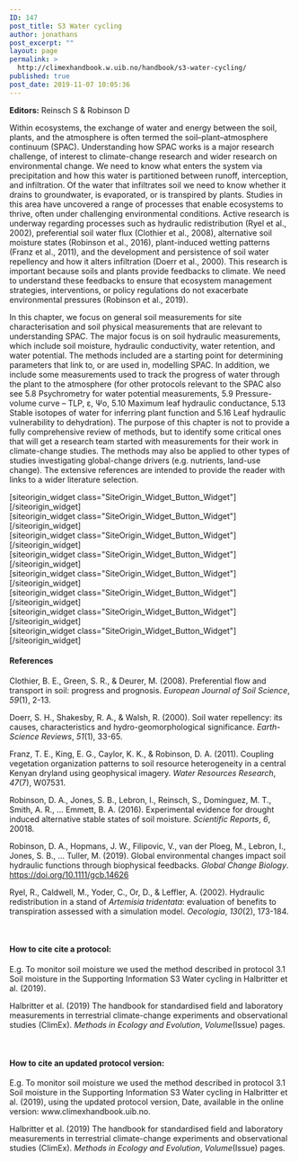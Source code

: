 ```yaml
---
ID: 147
post_title: S3 Water cycling
author: jonathans
post_excerpt: ""
layout: page
permalink: >
  http://climexhandbook.w.uib.no/handbook/s3-water-cycling/
published: true
post_date: 2019-11-07 10:05:36
---
```

<div id="pl-147" class="panel-layout"><div id="pg-147-0" class="panel-grid panel-no-style"><div id="pgc-147-0-0" class="panel-grid-cell" data-weight="1"><div id="panel-147-0-0-0" class="so-panel widget widget_sow-editor panel-first-child" data-index="0" data-style="{&quot;background_image_attachment&quot;:false,&quot;background_display&quot;:&quot;tile&quot;}"><div class="so-widget-sow-editor so-widget-sow-editor-base">
<div class="siteorigin-widget-tinymce textwidget">
	<strong>Editors:</strong> Reinsch S &amp; Robinson D
</div>
</div></div><div id="panel-147-0-0-1" class="so-panel widget widget_sow-editor" data-index="1" data-style="{&quot;background_image_attachment&quot;:false,&quot;background_display&quot;:&quot;tile&quot;}"><div class="so-widget-sow-editor so-widget-sow-editor-base">
<div class="siteorigin-widget-tinymce textwidget">
	<p>Within ecosystems, the exchange of water and energy between the soil, plants, and the atmosphere is often termed the soil–plant–atmosphere continuum (SPAC). Understanding how SPAC works is a major research challenge, of interest to climate-change research and wider research on environmental change. We need to know what enters the system via precipitation and how this water is partitioned between runoff, interception, and infiltration. Of the water that infiltrates soil we need to know whether it drains to groundwater, is evaporated, or is transpired by plants. Studies in this area have uncovered a range of processes that enable ecosystems to thrive, often under challenging environmental conditions. Active research is underway regarding processes such as hydraulic redistribution (Ryel et al., 2002), preferential soil water flux (Clothier et al., 2008), alternative soil moisture states (Robinson et al., 2016), plant-induced wetting patterns (Franz et al., 2011), and the development and persistence of soil water repellency and how it alters infiltration (Doerr et al., 2000). This research is important because soils and plants provide feedbacks to climate. We need to understand these feedbacks to ensure that ecosystem management strategies, interventions, or policy regulations do not exacerbate environmental pressures (Robinson et al., 2019).</p>
<p>In this chapter, we focus on general soil measurements for site characterisation and soil physical measurements that are relevant to understanding SPAC. The major focus is on soil hydraulic measurements, which include soil moisture, hydraulic conductivity, water retention, and water potential. The methods included are a starting point for determining parameters that link to, or are used in, modelling SPAC. In addition, we include some measurements used to track the progress of water through the plant to the atmosphere (for other protocols relevant to the SPAC also see 5.8 Psychrometry for water potential measurements, <a name="_Toc10013890"></a><a name="_Toc520968539"></a><a name="_Toc504134869"></a>5.9 Pressure-volume curve – TLP, ε, Ψo, <a name="_Toc504134873"></a><a name="_Toc10013891"></a><a name="_Toc520968540"></a>5.10 Maximum leaf hydraulic conductance, 5.13 Stable isotopes of water for inferring plant function and <a name="_Toc10013897"></a><a name="_Toc520968551"></a>5.16 Leaf hydraulic vulnerability to dehydration). The purpose of this chapter is not to provide a fully comprehensive review of methods, but to identify some critical ones that will get a research team started with measurements for their work in climate-change studies. The methods may also be applied to other types of studies investigating global-change drivers (e.g. nutrients, land-use change). The extensive references are intended to provide the reader with links to a wider literature selection.</p>
</div>
</div></div><div id="panel-147-0-0-2" class="so-panel widget widget_sow-button" data-index="2" data-style="{&quot;background_image_attachment&quot;:false,&quot;background_display&quot;:&quot;tile&quot;}">[siteorigin_widget class="SiteOrigin_Widget_Button_Widget"][/siteorigin_widget]</div><div id="panel-147-0-0-3" class="so-panel widget widget_sow-button" data-index="3" data-style="{&quot;background_image_attachment&quot;:false,&quot;background_display&quot;:&quot;tile&quot;}">[siteorigin_widget class="SiteOrigin_Widget_Button_Widget"][/siteorigin_widget]</div><div id="panel-147-0-0-4" class="so-panel widget widget_sow-button" data-index="4" data-style="{&quot;background_image_attachment&quot;:false,&quot;background_display&quot;:&quot;tile&quot;}">[siteorigin_widget class="SiteOrigin_Widget_Button_Widget"][/siteorigin_widget]</div><div id="panel-147-0-0-5" class="so-panel widget widget_sow-button" data-index="5" data-style="{&quot;background_image_attachment&quot;:false,&quot;background_display&quot;:&quot;tile&quot;}">[siteorigin_widget class="SiteOrigin_Widget_Button_Widget"][/siteorigin_widget]</div><div id="panel-147-0-0-6" class="so-panel widget widget_sow-button" data-index="6" data-style="{&quot;background_image_attachment&quot;:false,&quot;background_display&quot;:&quot;tile&quot;}">[siteorigin_widget class="SiteOrigin_Widget_Button_Widget"][/siteorigin_widget]</div><div id="panel-147-0-0-7" class="so-panel widget widget_sow-button" data-index="7" data-style="{&quot;background_image_attachment&quot;:false,&quot;background_display&quot;:&quot;tile&quot;}">[siteorigin_widget class="SiteOrigin_Widget_Button_Widget"][/siteorigin_widget]</div><div id="panel-147-0-0-8" class="so-panel widget widget_sow-button" data-index="8" data-style="{&quot;background_image_attachment&quot;:false,&quot;background_display&quot;:&quot;tile&quot;}">[siteorigin_widget class="SiteOrigin_Widget_Button_Widget"][/siteorigin_widget]</div><div id="panel-147-0-0-9" class="so-panel widget widget_sow-button" data-index="9" data-style="{&quot;background_image_attachment&quot;:false,&quot;background_display&quot;:&quot;tile&quot;}">[siteorigin_widget class="SiteOrigin_Widget_Button_Widget"][/siteorigin_widget]</div><div id="panel-147-0-0-10" class="so-panel widget widget_sow-editor panel-last-child" data-index="10" data-style="{&quot;padding&quot;:&quot;30px 0px 0px 0px&quot;,&quot;background_image_attachment&quot;:false,&quot;background_display&quot;:&quot;tile&quot;}"><div class="panel-widget-style panel-widget-style-for-147-0-0-10"><div class="so-widget-sow-editor so-widget-sow-editor-base">
<div class="siteorigin-widget-tinymce textwidget">
	<h4>References</h4>
<p>Clothier, B. E., Green, S. R., &amp; Deurer, M. (2008). Preferential flow and transport in soil: progress and prognosis. <em>European Journal of Soil Science</em>, <em>59</em>(1), 2-13.</p>
<p>Doerr, S. H., Shakesby, R. A., &amp; Walsh, R. (2000). Soil water repellency: its causes, characteristics and hydro-geomorphological significance. <em>Earth-Science Reviews</em>, <em>51</em>(1), 33-65.</p>
<p>Franz, T. E., King, E. G., Caylor, K. K., &amp; Robinson, D. A. (2011). Coupling vegetation organization patterns to soil resource heterogeneity in a central Kenyan dryland using geophysical imagery. <em>Water Resources Research</em>, <em>47</em>(7), W07531.</p>
<p>Robinson, D. A., Jones, S. B., Lebron, I., Reinsch, S., Domínguez, M. T., Smith, A. R., ... Emmett, B. A. (2016). Experimental evidence for drought induced alternative stable states of soil moisture. <em>Scientific Reports</em>, <em>6</em>, 20018.</p>
<p>Robinson, D. A., Hopmans, J. W., Filipovic, V., van der Ploeg, M., Lebron, I., Jones, S. B., … Tuller, M. (2019). Global environmental changes impact soil hydraulic functions through biophysical feedbacks. <em>Global Change Biology</em>. <a href="https://doi.org/10.1111/gcb.14626">https://doi.org/10.1111/gcb.14626</a></p>
<p>Ryel, R., Caldwell, M., Yoder, C., Or, D., &amp; Leffler, A. (2002). Hydraulic redistribution in a stand of <em>Artemisia tridentata</em>: evaluation of benefits to transpiration assessed with a simulation model. <em>Oecologia</em>, <em>130</em>(2), 173-184.</p>
<p>&nbsp;</p>
<h4>How to cite cite a protocol:</h4>
<p>E.g. To monitor soil moisture we used the method described in protocol 3.1 Soil moisture in the Supporting Information S3 Water cycling in Halbritter et al. (2019).</p>
<p>Halbritter et al. (2019) The handbook for standardised field and laboratory measurements in terrestrial climate-change experiments and observational studies (ClimEx). <em>Methods in Ecology and Evolution</em>, <em>Volume</em>(Issue) pages.</p>
<p>&nbsp;</p>
<h4>How to cite an updated protocol version:</h4>
<p>E.g. To monitor soil moisture we used the method described in protocol 3.1 Soil moisture in the Supporting Information S3 Water cycling in Halbritter et al. (2019), using the updated protocol version, Date, available in the online version: www.climexhandbook.uib.no.</p>
<p>Halbritter et al. (2019) The handbook for standardised field and laboratory measurements in terrestrial climate-change experiments and observational studies (ClimEx). <em>Methods in Ecology and Evolution</em>, <em>Volume</em>(Issue) pages.</p>
<h4></h4>
</div>
</div></div></div></div></div></div>